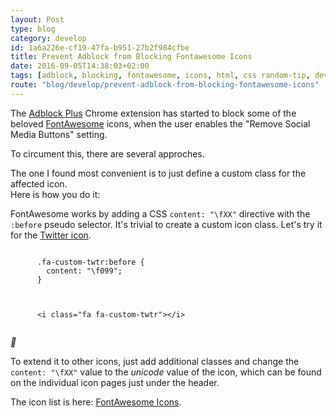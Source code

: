 ```yaml
---
layout: Post
type: blog
category: develop
id: 1a6a226e-cf19-47fa-b951-27b2f984cfbe
title: Prevent Adblock from Blocking Fontawesome Icons
date: 2016-09-05T14:38:03+02:00
tags: [adblock, blocking, fontawesome, icons, html, css random-tip, develop]
route: "blog/develop/prevent-adblock-from-blocking-fontawesome-icons"
---
```


The [Adblock Plus](https://adblockplus.org) Chrome extension has started 
to block some of the beloved [FontAwesome](http://fontawesome.io/) icons, when
the user enables the "Remove Social Media Buttons" setting.

To circument this, there are several approches.

The one I found most convenient is to just define a custom class for the 
affected icon.  
Here is how you do it:

FontAwesome works by adding a CSS `content: "\fXX"` directive with the `:before`
pseudo selector. It's trivial to create a custom icon class. Let's try it for 
the [Twitter icon](http://fontawesome.io/icon/twitter/).

<p>
<div class="row">
  <style type="text/css">.fa-custom-twtr:before {content: "\f099"; }</style>
  <div class="col-md-6">
    <pre><code class="hljs language-css">
      .fa-custom-twtr:before {
        content: "\f099"; 
      }
    </code></pre>
    <pre><code class="hljs language-html">
      &lt;i class="fa fa-custom-twtr">&lt;/i>
    </code></pre>
  </div>
  <div class="col-md-6">
    <i class="fa fa-custom-twtr fa-5x"></i>  
  </div>
</div>
</p>

To extend it to other icons, just add additional classes and change the 
`content: "\fXX"` value to the *unicode* value of the icon, which can be
found on the individual icon pages just under the header.

The icon list is here: [FontAwesome Icons](http://fontawesome.io/icons/).
